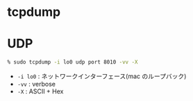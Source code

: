 # tcpdump


# UDP

~~~zsh
% sudo tcpdump -i lo0 udp port 8010 -vv -X
~~~

- `-i lo0`  : ネットワークインターフェース(mac のループバック)
- `-vv` : verbose
- `-X`  : ASCII + Hex